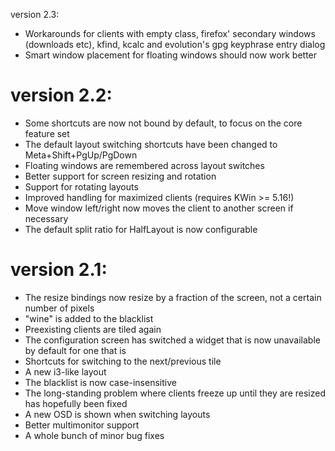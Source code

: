 version 2.3:
- Workarounds for clients with empty class, firefox' secondary windows (downloads etc), 
  kfind, kcalc and evolution's gpg keyphrase entry dialog
- Smart window placement for floating windows should now work better

version 2.2:
===========

- Some shortcuts are now not bound by default, to focus on the core feature set
- The default layout switching shortcuts have been changed to Meta+Shift+PgUp/PgDown
- Floating windows are remembered across layout switches
- Better support for screen resizing and rotation
- Support for rotating layouts
- Improved handling for maximized clients (requires KWin >= 5.16!)
- Move window left/right now moves the client to another screen if necessary
- The default split ratio for HalfLayout is now configurable

version 2.1:
===========

- The resize bindings now resize by a fraction of the screen, not a certain number of pixels
- "wine" is added to the blacklist
- Preexisting clients are tiled again
- The configuration screen has switched a widget that is now unavailable by default for one that is
- Shortcuts for switching to the next/previous tile
- A new i3-like layout
- The blacklist is now case-insensitive
- The long-standing problem where clients freeze up until they are resized has hopefully been fixed
- A new OSD is shown when switching layouts
- Better multimonitor support
- A whole bunch of minor bug fixes
